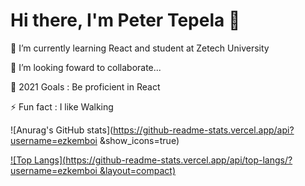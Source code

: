 # Hi there, I'm Peter Tepela 👋

🌱 I’m currently learning React and student at Zetech University

👯 I’m looking foward to collaborate...

🥅 2021 Goals : Be proficient in React

⚡ Fun fact : I like Walking

![Anurag's GitHub stats](https://github-readme-stats.vercel.app/api?username=ezkemboi
&show_icons=true)

[![Top Langs](https://github-readme-stats.vercel.app/api/top-langs/?username=ezkemboi
&layout=compact)](https://github.com/anuraghazra/github-readme-stats) 






